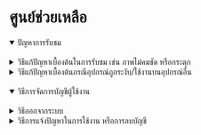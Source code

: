 <!-- ---
title: 'help'
description: 'meta description of the page'
--- -->
# ศูนย์ช่วยเหลือ

<details open>
    <summary>ปัญหาการรับชม</summary>
    <br>
        <details>
            <summary>วิธีแก้ปัญหาเบื้องต้นในการรับชม เช่น ภาพไม่คมชัด หรือกระตุก</summary>
            เช็คสัญญาณอินเทอร์เน็ตของคุณ
        </details>
        <details>
            <summary>วิธีแก้ปัญหาเบื้องต้นกรณีอุปกรณ์ถูกระงับ/ใช้งานบนอุปกรณ์อื่น</summary>
            ตามเงื่อนไขการสมัคร ผู้ใช้งานสามารถรับชมได้ครั้งละ 1 อุปกรณ์เท่านั้น หากอุปกรณ์ถูกระงับ กรุณารอ 15 นาที ระบบจะปลดล็อกอัตโนมัติ หากหลังจาก 15 นาทีแล้ว ยังไม่สามารถใช้งานได้ กรุณารีสตาร์ทอุปกรณ์ที่ใช้งานใหม่อีกครั้ง
        </details>
</details>
<br>
<details open>
    <summary>วิธีการจัดการบัญชีผู้ใช้งาน</summary>
    <br>
        <details>
            <summary>วิธีออกจากระบบ</summary>
            1. เลือกเมนูโปรไฟล์ (มุมบนขวามือ) <br>
            2. เลือกเมนู ออกจากระบบ
        </details>
        <details>
            <summary>วิธีการแจ้งปัญหาในการใช้งาน หรือการลบบัญชี</summary>
            กรณีมีปัญหาในการใช้งาน หรือต้องการลบบัญชีกรุณาติดต่อ Help Center <br>
            (E-mail: 65070242@kmitl.ac.th โทร.: 012-345-6789)
        </details>
</details>

